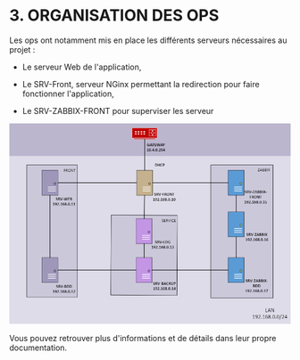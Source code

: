 # **3. ORGANISATION DES OPS** ##

Les ops ont notamment mis en place les différents serveurs nécessaires au projet : 

* Le serveur Web de l'application,

* Le SRV-Front, serveur NGinx permettant la redirection pour faire fonctionner l'application,

* Le SRV-ZABBIX-FRONT pour superviser les serveur

![Logo](images/Flux_reseau.png)

Vous pouvez retrouver plus d'informations et de détails dans leur propre documentation.